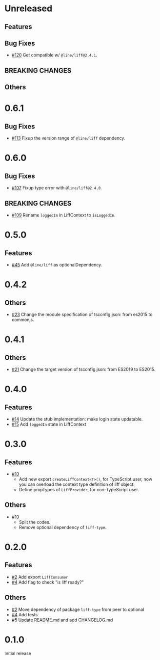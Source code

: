 # Unreleased
## Features
## Bug Fixes
* [#120](https://github.com/epaew/react-liff/pull/120) Get compatible w/ `@line/liff@2.4.1`.

## BREAKING CHANGES
## Others

# 0.6.1
## Bug Fixes
* [#113](https://github.com/epaew/react-liff/pull/113) Fixup the version range of `@line/liff` dependency.

# 0.6.0
## Bug Fixes
* [#107](https://github.com/epaew/react-liff/pull/107) Fixup type error with `@line/liff@2.4.0`.

## BREAKING CHANGES
* [#109](https://github.com/epaew/react-liff/pull/109) Rename `loggedIn` in LiffContext to `isLoggedIn`.

# 0.5.0
## Features
* [#45](https://github.com/epaew/react-liff/pull/45) Add `@line/liff` as optionalDependency.

# 0.4.2
## Others
* [#23](https://github.com/epaew/react-liff/pull/23) Change the module specification of tsconfig.json: from es2015 to commonjs.

# 0.4.1
## Others
* [#21](https://github.com/epaew/react-liff/pull/21) Change the target version of tsconfig.json: from ES2019 to ES2015.

# 0.4.0
## Features
* [#14](https://github.com/epaew/react-liff/pull/14) Update the stub implementation: make login state updatable.
* [#15](https://github.com/epaew/react-liff/pull/15) Add `loggedIn` state in LiffContext

# 0.3.0
## Features
* [#10](https://github.com/epaew/react-liff/pull/10)
  * Add new export `createLiffContext<T>()`, for TypeScript user, now you can overload the context type definition of liff object.
  * Define propTypes of `LiffProvider`, for non-TypeScript user.
## Others
* [#10](https://github.com/epaew/react-liff/pull/10)
  * Split the codes.
  * Remove optional dependency of `liff-type`.

# 0.2.0
## Features
* [#2](https://github.com/epaew/react-liff/pull/2) Add export `LiffConsumer`
* [#4](https://github.com/epaew/react-liff/pull/4) Add flag to check "is liff ready?"
## Others
* [#2](https://github.com/epaew/react-liff/pull/2) Move dependency of package `liff-type` from peer to optional
* [#4](https://github.com/epaew/react-liff/pull/4) Add tests
* [#5](https://github.com/epaew/react-liff/pull/5) Update README.md and add CHANGELOG.md

# 0.1.0
Initial release
